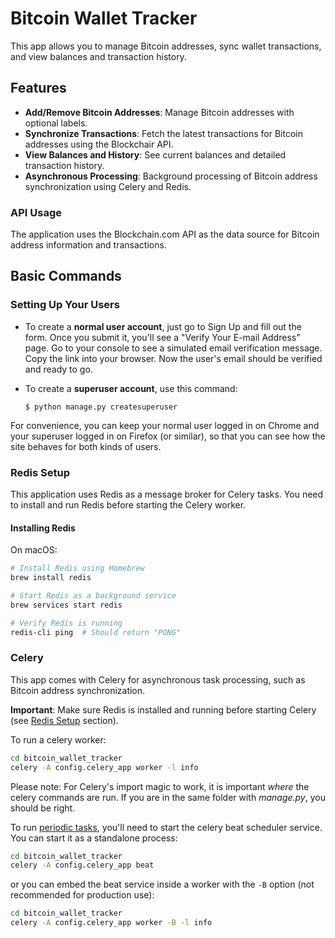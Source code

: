 # Bitcoin Wallet Tracker

This app allows you to manage Bitcoin addresses, sync wallet transactions, and view balances and transaction history.

## Features

- **Add/Remove Bitcoin Addresses**: Manage Bitcoin addresses with optional labels.
- **Synchronize Transactions**: Fetch the latest transactions for Bitcoin addresses using the Blockchair API.
- **View Balances and History**: See current balances and detailed transaction history.
- **Asynchronous Processing**: Background processing of Bitcoin address synchronization using Celery and Redis.

### API Usage

The application uses the Blockchain.com API as the data source for Bitcoin address information and transactions.

## Basic Commands

### Setting Up Your Users

- To create a **normal user account**, just go to Sign Up and fill out the form. Once you submit it, you'll see a "Verify Your E-mail Address" page. Go to your console to see a simulated email verification message. Copy the link into your browser. Now the user's email should be verified and ready to go.

- To create a **superuser account**, use this command:

      $ python manage.py createsuperuser

For convenience, you can keep your normal user logged in on Chrome and your superuser logged in on Firefox (or similar), so that you can see how the site behaves for both kinds of users.

### Redis Setup

This application uses Redis as a message broker for Celery tasks. You need to install and run Redis before starting the Celery worker.

#### Installing Redis

On macOS:

```bash
# Install Redis using Homebrew
brew install redis

# Start Redis as a background service
brew services start redis

# Verify Redis is running
redis-cli ping  # Should return "PONG"
```

### Celery

This app comes with Celery for asynchronous task processing, such as Bitcoin address synchronization.

**Important**: Make sure Redis is installed and running before starting Celery (see [Redis Setup](#redis-setup) section).

To run a celery worker:

```bash
cd bitcoin_wallet_tracker
celery -A config.celery_app worker -l info
```

Please note: For Celery's import magic to work, it is important _where_ the celery commands are run. If you are in the same folder with _manage.py_, you should be right.

To run [periodic tasks](https://docs.celeryq.dev/en/stable/userguide/periodic-tasks.html), you'll need to start the celery beat scheduler service. You can start it as a standalone process:

```bash
cd bitcoin_wallet_tracker
celery -A config.celery_app beat
```

or you can embed the beat service inside a worker with the `-B` option (not recommended for production use):

```bash
cd bitcoin_wallet_tracker
celery -A config.celery_app worker -B -l info
```

